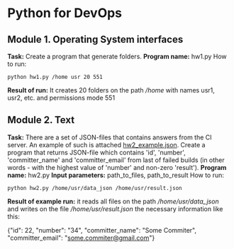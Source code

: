 # Python for DevOps
## Module 1. Operating System interfaces
**Task:** Create a program that generate folders.
**Program name:** hw1.py
How to run:
```
python hw1.py /home usr 20 551
```
**Result of run:** It creates 20 folders on the path */home* with names usr1, usr2, etc. and permissions mode 551
## Module 2. Text
**Task:** There are a set of JSON-files that contains answers from the CI server. An example of such is attached [hw2_example.json](https://softserve.academy/pluginfile.php/11775/mod_assign/intro/hw2_example.json). Create a program that returns JSON-file which contains 'id', 'number', 'committer_name' and 'committer_email' from last of failed builds (in other words - with the highest value of 'number' and non-zero 'result').
**Program name:** hw2.py
**Input parameters:** path_to_files, path_to_result
How to run:
```
python hw2.py /home/usr/data_json /home/usr/result.json
```
**Result of example run:** it reads all files on the path */home/usr/data_json* and writes on the file */home/usr/result.json* the necessary information like this:

{"id": 22, "number": "34", "committer_name": "Some Commiter", "committer_email": "some.commiter@gmail.com"}
